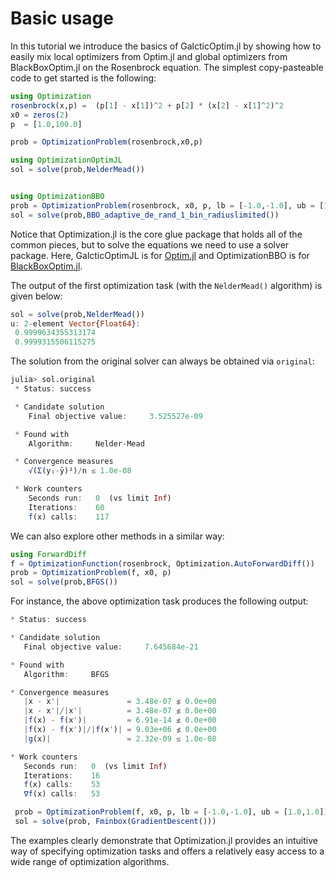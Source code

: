 # Basic usage

In this tutorial we introduce the basics of GalcticOptim.jl by showing
how to easily mix local optimizers from Optim.jl and global optimizers
from BlackBoxOptim.jl on the Rosenbrock equation. The simplest copy-pasteable
code to get started is the following:

```julia
using Optimization
rosenbrock(x,p) =  (p[1] - x[1])^2 + p[2] * (x[2] - x[1]^2)^2
x0 = zeros(2)
p  = [1.0,100.0]

prob = OptimizationProblem(rosenbrock,x0,p)

using OptimizationOptimJL
sol = solve(prob,NelderMead())


using OptimizationBBO
prob = OptimizationProblem(rosenbrock, x0, p, lb = [-1.0,-1.0], ub = [1.0,1.0])
sol = solve(prob,BBO_adaptive_de_rand_1_bin_radiuslimited())
```

Notice that Optimization.jl is the core glue package that holds all of the common
pieces, but to solve the equations we need to use a solver package. Here, GalcticOptimJL
is for [Optim.jl](https://github.com/JuliaNLSolvers/Optim.jl) and OptimizationBBO is for
[BlackBoxOptim.jl](https://github.com/robertfeldt/BlackBoxOptim.jl).

The output of the first optimization task (with the `NelderMead()` algorithm)
is given below:

```julia
sol = solve(prob,NelderMead())
u: 2-element Vector{Float64}:
 0.9999634355313174
 0.9999315506115275
```

The solution from the original solver can always be obtained via `original`:

```julia
julia> sol.original
 * Status: success

 * Candidate solution
    Final objective value:     3.525527e-09

 * Found with
    Algorithm:     Nelder-Mead

 * Convergence measures
    √(Σ(yᵢ-ȳ)²)/n ≤ 1.0e-08

 * Work counters
    Seconds run:   0  (vs limit Inf)
    Iterations:    60
    f(x) calls:    117
```

We can also explore other methods in a similar way:

```julia
using ForwardDiff
f = OptimizationFunction(rosenbrock, Optimization.AutoForwardDiff())
prob = OptimizationProblem(f, x0, p)
sol = solve(prob,BFGS())
```
For instance, the above optimization task produces the following output:

```julia
* Status: success

* Candidate solution
   Final objective value:     7.645684e-21

* Found with
   Algorithm:     BFGS

* Convergence measures
   |x - x'|               = 3.48e-07 ≰ 0.0e+00
   |x - x'|/|x'|          = 3.48e-07 ≰ 0.0e+00
   |f(x) - f(x')|         = 6.91e-14 ≰ 0.0e+00
   |f(x) - f(x')|/|f(x')| = 9.03e+06 ≰ 0.0e+00
   |g(x)|                 = 2.32e-09 ≤ 1.0e-08

* Work counters
   Seconds run:   0  (vs limit Inf)
   Iterations:    16
   f(x) calls:    53
   ∇f(x) calls:   53
```

```julia
 prob = OptimizationProblem(f, x0, p, lb = [-1.0,-1.0], ub = [1.0,1.0])
 sol = solve(prob, Fminbox(GradientDescent()))
```

The examples clearly demonstrate that Optimization.jl provides an intuitive
way of specifying optimization tasks and offers a relatively
easy access to a wide range of optimization algorithms.
